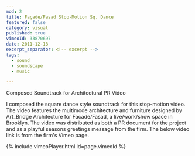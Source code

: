 ```yaml
---
mod: 2
title: Façade/Fasad Stop-Motion Sq. Dance
featured: false
category: visual
published: true
vimeoId: 33870697
date: 2011-12-18
excerpt_separator: <!-- excerpt -->
tags:
  - sound
  - soundscape
  - music

---
```


Composed Soundtrack for Architectural PR Video
<!-- excerpt -->

I composed the square dance style soundtrack for this stop-motion video. The video features the multimode architecture and furniture designed by Art_Bridge Architecture for Facade/Fasad, a live/work/show space in Brooklyn. The video was distributed as both a PR document for the project and as a playful seasons greetings message from the firm. The below video link is from the firm's Vimeo page.

{% include vimeoPlayer.html id=page.vimeoId %}
